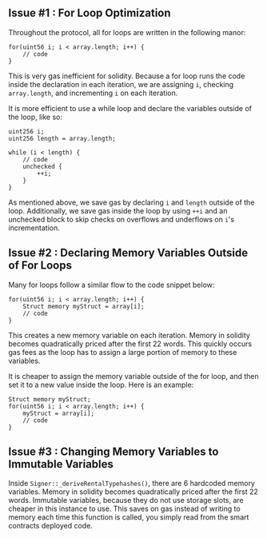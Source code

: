 ## Issue #1 : For Loop Optimization
Throughout the protocol, all for loops are written in the following manor:
```
for(uint56 i; i < array.length; i++) {
    // code
}
```
This is very gas inefficient for solidity. Because a for loop runs the code inside the declaration in each iteration, we are assigning `i`, checking `array.length`, and incrementing `i` on each iteration. 

It is more efficient to use a while loop and declare the variables outside of the loop, like so:
```
uint256 i;
uint256 length = array.length;

while (i < length) {
    // code
    unchecked {
        ++i;
    }
}
```

As mentioned above, we save gas by declaring `i` and `length` outside of the loop. Additionally, we save gas inside the loop by using `++i` and an unchecked block to skip checks on overflows and underflows on `i`'s incrementation. 

## Issue #2 : Declaring Memory Variables Outside of For Loops
Many for loops follow a similar flow to the code snippet below:
```
for(uint56 i; i < array.length; i++) {
    Struct memory myStruct = array[i];
    // code
}
```
This creates a new memory variable on each iteration. Memory in solidity becomes quadratically priced after the first 22 words. This quickly occurs gas fees as the loop has to assign a large portion of memory to these variables. 

It is cheaper to assign the memory variable outside of the for loop, and then set it to a new value inside the loop. Here is an example:
```
Struct memory myStruct;
for(uint56 i; i < array.length; i++) {
    myStruct = array[i];
    // code
}
```


## Issue #3 : Changing Memory Variables to Immutable Variables
Inside `Signer::_deriveRentalTypehashes()`, there are 6 hardcoded memory variables. Memory in solidity becomes quadratically priced after the first 22 words. Immutable variables, because they do not use storage slots, are cheaper in this instance to use. This saves on gas instead of writing to memory each time this function is called, you simply read from the smart contracts deployed code.